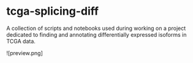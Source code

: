 # tcga-splicing-diff
A collection of scripts and notebooks used during working on a project dedicated to finding and annotating differentially expressed isoforms in TCGA data.

![preview.png]